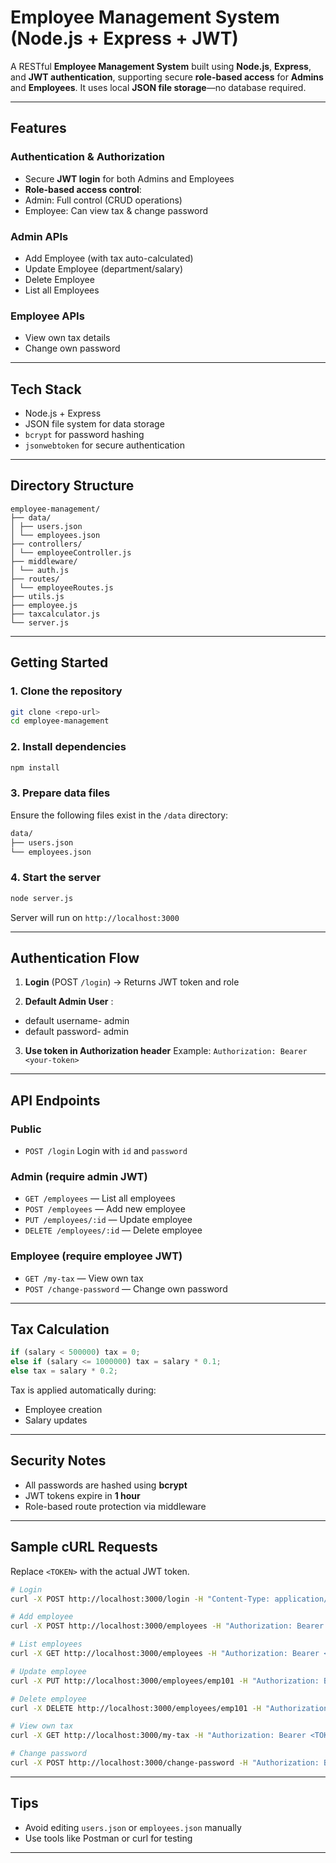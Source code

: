 # Employee Management System (Node.js + Express + JWT)

A RESTful **Employee Management System** built using **Node.js**, **Express**, and **JWT authentication**, supporting secure **role-based access** for **Admins** and **Employees**. It uses local **JSON file storage**—no database required.

---

## Features

### Authentication & Authorization
- Secure **JWT login** for both Admins and Employees
- **Role-based access control**:
 - Admin: Full control (CRUD operations)
 - Employee: Can view tax & change password

###  Admin APIs
- Add Employee (with tax auto-calculated)
- Update Employee (department/salary)
- Delete Employee
- List all Employees

###  Employee APIs
- View own tax details
- Change own password

---

##  Tech Stack

- Node.js + Express
- JSON file system for data storage
- `bcrypt` for password hashing
- `jsonwebtoken` for secure authentication

---

##  Directory Structure

```
employee-management/
├── data/
│ ├── users.json
│ └── employees.json
├── controllers/
│ └── employeeController.js
├── middleware/
│ └── auth.js
├── routes/
│ └── employeeRoutes.js
├── utils.js
├── employee.js
├── taxcalculator.js
└── server.js
```

---

##  Getting Started

### 1. Clone the repository

```bash
git clone <repo-url>
cd employee-management
```

### 2. Install dependencies

```bash
npm install
```

### 3. Prepare data files

Ensure the following files exist in the `/data` directory:

```bash
data/
├── users.json
└── employees.json
```



### 4. Start the server

```bash
node server.js
```

Server will run on `http://localhost:3000`

---

##  Authentication Flow

1. **Login** (POST `/login`) 
 → Returns JWT token and role
 
2. **Default Admin User** :

- default username- admin
- default password- admin

3. **Use token in Authorization header** 
 Example: 
 `Authorization: Bearer <your-token>`

---

##  API Endpoints

### Public

- `POST /login` 
 Login with `id` and `password`

###  Admin (require admin JWT)

- `GET /employees` — List all employees 
- `POST /employees` — Add new employee 
- `PUT /employees/:id` — Update employee 
- `DELETE /employees/:id` — Delete employee 

###  Employee (require employee JWT)

- `GET /my-tax` — View own tax 
- `POST /change-password` — Change own password

---

## Tax Calculation

```js
if (salary < 500000) tax = 0;
else if (salary <= 1000000) tax = salary * 0.1;
else tax = salary * 0.2;
```

Tax is applied automatically during:
- Employee creation
- Salary updates

---

##  Security Notes

- All passwords are hashed using **bcrypt**
- JWT tokens expire in **1 hour**
- Role-based route protection via middleware

---

##  Sample cURL Requests

Replace `<TOKEN>` with the actual JWT token.

```bash
# Login
curl -X POST http://localhost:3000/login -H "Content-Type: application/json" -d '{"id":"admin","password":"admin"}'

# Add employee
curl -X POST http://localhost:3000/employees -H "Authorization: Bearer <TOKEN>" -H "Content-Type: application/json" -d '{"id":"emp101","name":"Sarthak","department":"CSL","salary":600000}'

# List employees
curl -X GET http://localhost:3000/employees -H "Authorization: Bearer <TOKEN>" -H "Content-Type: application/json"

# Update employee
curl -X PUT http://localhost:3000/employees/emp101 -H "Authorization: Bearer <TOKEN>" -H "Content-Type: application/json" -d '{"department":"Finance","salary":700000}'

# Delete employee
curl -X DELETE http://localhost:3000/employees/emp101 -H "Authorization: Bearer <TOKEN>" -H "Content-Type: application/json"

# View own tax
curl -X GET http://localhost:3000/my-tax -H "Authorization: Bearer <TOKEN>" -H "Content-Type: application/json"

# Change password
curl -X POST http://localhost:3000/change-password -H "Authorization: Bearer <TOKEN>" -H "Content-Type: application/json" -d '{"newPassword":"new123"}'
```

---

##  Tips

- Avoid editing `users.json` or `employees.json` manually
- Use tools like Postman or curl for testing

---
